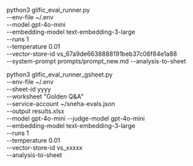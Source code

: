 python3 glific_eval_runner.py \
  --env-file ~/.env \
  --model gpt-4o-mini \
  --embedding-model text-embedding-3-large \
  --runs 1 \
  --temperature 0.01 \
  --vector-store-id vs_67a9de6638888191beb37c06f84e1a88 \
  --system-prompt prompts/prompt_new.md --analysis-to-sheet

python3 glific_eval_runner_gsheet.py \
  --env-file ~/.env \
  --sheet-id yyyy \
  --worksheet "Golden Q&A" \
  --service-account ~/sneha-evals.json \
  --output results.xlsx \
  --model gpt-4o-mini --judge-model gpt-4o-mini\
  --embedding-model text-embedding-3-large \
  --runs 1 \
  --temperature 0.01 \
  --vector-store-id vs_xxxxx \
  --analysis-to-sheet